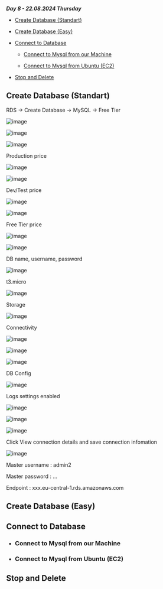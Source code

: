_**Day 8 - 22.08.2024 Thursday**_

- [Create Database (Standart)](#Create-Database-Standart)

- [Create Database (Easy)](#Create-Database-Easy)

- [Connect to Database](#Connect-to-Database)

  - [Connect to Mysql from our Machine](#Connect-to-Mysql-from-our-Machine)

  - [Connect to Mysql from Ubuntu (EC2)](#Connect-to-Mysql-from-Ubuntu-EC2)

- [Stop and Delete](#Stop-and-Delete)


## Create Database (Standart)

RDS → Create Database → MySQL → Free Tier

![image](https://github.com/user-attachments/assets/b3250072-c006-44dd-9ec8-578d4a94761a)

![image](https://github.com/user-attachments/assets/bfe38912-b418-4cf1-b8a1-9974d44e0760)

![image](https://github.com/user-attachments/assets/f960c1cb-4dea-4c7f-859f-eba41d20b809)


Production price

![image](https://github.com/user-attachments/assets/e65e3c1a-a87a-4367-ac56-9d3b904b0eab)

![image](https://github.com/user-attachments/assets/ffd8e4dd-52da-448e-bc5a-c6995123eacb)


Dev/Test price

![image](https://github.com/user-attachments/assets/86706e1f-ff14-4733-8e62-c88a790113ff)

![image](https://github.com/user-attachments/assets/d316d6bc-31be-45fd-a914-aed18aff1499)


Free Tier price

![image](https://github.com/user-attachments/assets/b78f7636-9190-4c1f-bbe7-c9f4cd98fd4c)

![image](https://github.com/user-attachments/assets/48f4a0e1-1d10-42c9-a4bc-bcd575af075d)


DB name, username, password

![image](https://github.com/user-attachments/assets/87d163ad-75bb-4ddb-9bd1-5d83eb80082d)

t3.micro

![image](https://github.com/user-attachments/assets/538eb928-92d0-4a44-87fc-ea0fe4d1ee62)

Storage

![image](https://github.com/user-attachments/assets/cf2ea6a7-b5de-40ac-b63b-38db3f8f1155)

Connectivity

![image](https://github.com/user-attachments/assets/66641246-79b2-49ba-8b35-29b59abf872e)

![image](https://github.com/user-attachments/assets/dd2f7b0e-8551-4eb2-906a-560af8c1662f)

![image](https://github.com/user-attachments/assets/37af925e-239f-4a23-8c2c-bb96434d9635)


DB Config

![image](https://github.com/user-attachments/assets/a8027fe8-98c8-4369-a66e-0bc8ea2a5be0)


Logs settings enabled

![image](https://github.com/user-attachments/assets/71e3d9be-a994-456b-aa7f-eee6141025d1)

![image](https://github.com/user-attachments/assets/768dd4d3-2ef6-4b47-b0ef-3c354c0ab2d1)

![image](https://github.com/user-attachments/assets/fe6b9dc5-ba27-4b0f-8722-56c7a302afb7)

Click View connection details and save connection infomation

![image](https://github.com/user-attachments/assets/952dc525-34cf-464c-be24-fde2fab55a09)

Master username : admin2

Master password : ...

Endpoint : xxx.eu-central-1.rds.amazonaws.com



## Create Database (Easy)



## Connect to Database


- ### Connect to Mysql from our Machine


- ### Connect to Mysql from Ubuntu (EC2)


## Stop and Delete

